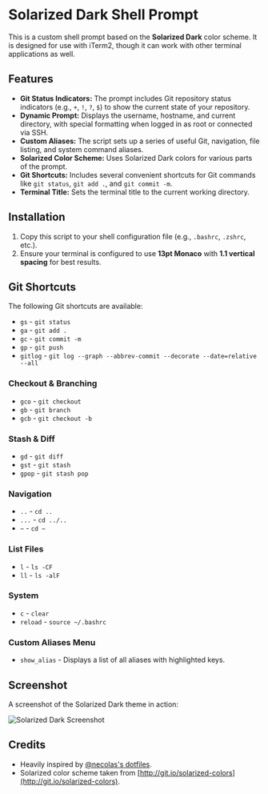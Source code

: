 # Solarized Dark Shell Prompt

This is a custom shell prompt based on the **Solarized Dark** color scheme. It is designed for use with iTerm2, though it can work with other terminal applications as well.

## Features

- **Git Status Indicators:** The prompt includes Git repository status indicators (e.g., `+`, `!`, `?`, `$`) to show the current state of your repository.
- **Dynamic Prompt:** Displays the username, hostname, and current directory, with special formatting when logged in as root or connected via SSH.
- **Custom Aliases:** The script sets up a series of useful Git, navigation, file listing, and system command aliases.
- **Solarized Color Scheme:** Uses Solarized Dark colors for various parts of the prompt.
- **Git Shortcuts:** Includes several convenient shortcuts for Git commands like `git status`, `git add .`, and `git commit -m`.
- **Terminal Title:** Sets the terminal title to the current working directory.

## Installation

1. Copy this script to your shell configuration file (e.g., `.bashrc`, `.zshrc`, etc.).
2. Ensure your terminal is configured to use **13pt Monaco** with **1.1 vertical spacing** for best results.

## Git Shortcuts

The following Git shortcuts are available:

- `gs` - `git status`
- `ga` - `git add .`
- `gc` - `git commit -m`
- `gp` - `git push`
- `gitlog` - `git log --graph --abbrev-commit --decorate --date=relative --all`

### Checkout & Branching

- `gco` - `git checkout`
- `gb` - `git branch`
- `gcb` - `git checkout -b`

### Stash & Diff

- `gd` - `git diff`
- `gst` - `git stash`
- `gpop` - `git stash pop`

### Navigation

- `..` - `cd ..`
- `...` - `cd ../..`
- `~` - `cd ~`

### List Files

- `l` - `ls -CF`
- `ll` - `ls -alF`

### System

- `c` - `clear`
- `reload` - `source ~/.bashrc`

### Custom Aliases Menu

- `show_alias` - Displays a list of all aliases with highlighted keys.

## Screenshot

A screenshot of the Solarized Dark theme in action:

![Solarized Dark Screenshot](http://i.imgur.com/EkEtphC.png)

## Credits

- Heavily inspired by [@necolas's dotfiles](https://github.com/necolas/dotfiles).
- Solarized color scheme taken from [http://git.io/solarized-colors](http://git.io/solarized-colors).
